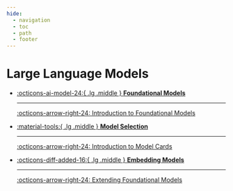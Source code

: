 ```yaml
---
hide:
  - navigation
  - toc
  - path
  - footer
---
```


# Large Language Models


<div class="grid cards" markdown>

-   [:octicons-ai-model-24:{ .lg .middle } __Foundational Models__](foundational-models/index.md)

    ---

    [:octicons-arrow-right-24: Introduction to Foundational Models](foundational-models/intro.md)


-   [:material-tools:{ .lg .middle } __Model Selection__](model-selection/index.md)

    ---

    [:octicons-arrow-right-24: Introduction to Model Cards](model-selection/index.md)


-   [:octicons-diff-added-16:{ .lg .middle } __Embedding Models__](embedding/index.md)

    ---

    [:octicons-arrow-right-24: Extending Foundational Models](embedding/index.md)


</div>